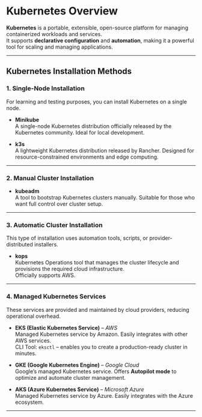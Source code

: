 # Kubernetes Overview

**Kubernetes** is a portable, extensible, open-source platform for managing containerized workloads and services.  
It supports **declarative configuration** and **automation**, making it a powerful tool for scaling and managing applications.

---

## Kubernetes Installation Methods

### 1. Single-Node Installation
For learning and testing purposes, you can install Kubernetes on a single node.

- **Minikube**  
  A single-node Kubernetes distribution officially released by the Kubernetes community. Ideal for local development.

- **k3s**  
  A lightweight Kubernetes distribution released by Rancher. Designed for resource-constrained environments and edge computing.

---

### 2. Manual Cluster Installation
- **kubeadm**  
  A tool to bootstrap Kubernetes clusters manually. Suitable for those who want full control over cluster setup.

---

### 3. Automatic Cluster Installation
This type of installation uses automation tools, scripts, or provider-distributed installers.

- **kops**  
  Kubernetes Operations tool that manages the cluster lifecycle and provisions the required cloud infrastructure.  
  Officially supports AWS.

---

### 4. Managed Kubernetes Services
These services are provided and maintained by cloud providers, reducing operational overhead.

- **EKS (Elastic Kubernetes Service)** – *AWS*  
  Managed Kubernetes service by Amazon. Easily integrates with other AWS services.  
  CLI Tool: `eksctl` – enables you to create a production-ready cluster in minutes.

- **GKE (Google Kubernetes Engine)** – *Google Cloud*  
  Google’s managed Kubernetes service. Offers **Autopilot mode** to optimize and automate cluster management.

- **AKS (Azure Kubernetes Service)** – *Microsoft Azure*  
  Managed Kubernetes service by Azure. Easily integrates with the Azure ecosystem.

---
